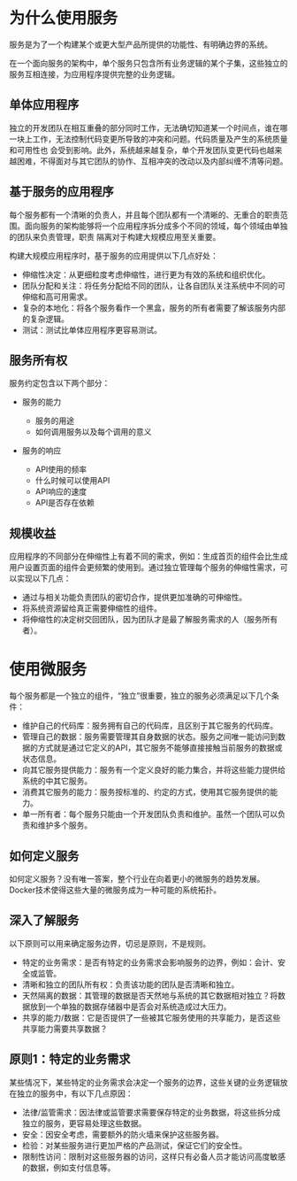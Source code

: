 # 为什么使用服务

服务是为了一个构建某个或更大型产品所提供的功能性、有明确边界的系统。  

在一个面向服务的架构中，单个服务只包含所有业务逻辑的某个子集，这些独立的服务互相连接，为应用程序提供完整的业务逻辑。  

## 单体应用程序

独立的开发团队在相互重叠的部分同时工作，无法确切知道某一个时间点，谁在哪一块上工作，无法控制代码变更所导致的冲突和问题。代码质量及产生的系统质量和可用性也
会受到影响。此外，系统越来越复杂，单个开发团队变更代码也越来越困难，不得面对与其它团队的协作、互相冲突的改动以及内部纠缠不清等问题。  

## 基于服务的应用程序

每个服务都有一个清晰的负责人，并且每个团队都有一个清晰的、无重合的职责范围。面向服务的架构能够将一个应用程序拆分成多个不同的领域，每个领域由单独的团队来负责管理，职责
隔离对于构建大规模应用至关重要。  

构建大规模应用程序时，基于服务的应用提供以下几点好处：  

* 伸缩性决定：从更细粒度考虑伸缩性，进行更为有效的系统和组织优化。
* 团队分配和关注：将任务分配给不同的团队，让各自团队关注系统中不同的可伸缩和高可用需求。
* 复杂的本地化：将各个服务看作一个黑盒，服务的所有者需要了解该服务内部的复杂逻辑。
* 测试：测试比单体应用程序更容易测试。

## 服务所有权

服务约定包含以下两个部分：  

* 服务的能力  
	* 服务的用途
	* 如何调用服务以及每个调用的意义

* 服务的响应
	* API使用的频率
	* 什么时候可以使用API
	* API响应的速度
	* API是否存在依赖


## 规模收益

应用程序的不同部分在伸缩性上有着不同的需求，例如：生成首页的组件会比生成用户设置页面的组件会更频繁的使用到。通过独立管理每个服务的伸缩性需求，可以实现以下几点：

* 通过与相关功能负责团队的密切合作，提供更加准确的可伸缩性。
* 将系统资源留给真正需要伸缩性的组件。
* 将伸缩性的决定树交回团队，因为团队才是最了解服务需求的人（服务所有者）。

# 使用微服务

每个服务都是一个独立的组件，“独立”很重要，独立的服务必须满足以下几个条件：

* 维护自己的代码库：服务拥有自己的代码库，且区别于其它服务的代码库。
* 管理自己的数据：服务需要管理其自身数据的状态。服务之间唯一能访问到数据的方式就是通过它定义的API，其它服务不能够直接接触当前服务的数据或状态信息。
* 向其它服务提供能力：服务有一个定义良好的能力集合，并将这些能力提供给系统的中其它服务。
* 消费其它服务的能力：服务按标准的、约定的方式，使用其它服务提供的能力。
* 单一所有者：每个服务只能由一个开发团队负责和维护。虽然一个团队可以负责和维护多个服务。

## 如何定义服务

如何定义服务？没有唯一答案，整个行业在向着更小的微服务的趋势发展。Docker技术使得这些大量的微服务成为一种可能的系统拓扑。

## 深入了解服务

以下原则可以用来确定服务边界，切忌是原则，不是规则。

* 特定的业务需求：是否有特定的业务需求会影响服务的边界，例如：会计、安全或监管。
* 清晰和独立的团队所有权：负责该功能的团队是否清晰和独立。
* 天然隔离的数据：其管理的数据是否天然地与系统的其它数据相对独立？将数据放到一个单独的数据存储器中是否会对系统造成过大压力。
* 共享的能力/数据：它是否提供了一些被其它服务使用的共享能力，是否这些共享能力需要共享数据？

## 原则1：特定的业务需求

某些情况下，某些特定的业务需求会决定一个服务的边界，这些关键的业务逻辑放在独立的服务中，有以下几点原因：  

* 法律/监管需求：因法律或监管要求需要保存特定的业务数据，将这些拆分成独立的服务，更容易处理这些数据。
* 安全：因安全考虑，需要额外的防火墙来保护这些服务器。
* 检验：对某些服务进行更加严格的产品测试，保证它们的安全性。
* 限制性访问：限制对这些服务器的访问，这样只有必备人员才能访问高度敏感的数据，例如支付信息等。

